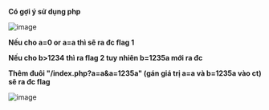 __Có gợi ý sử dụng php__

![image](https://user-images.githubusercontent.com/86923385/131314422-1c6d88fb-e2aa-4fde-a919-e3fdca4b3150.png)

__Nếu cho a=0 or a=a thì sẽ ra đc flag 1__

__Nếu cho b>1234 thì ra flag 2 tuy nhiên b=1235a mới ra đc__

__Thêm đuôi "/index.php?a=a&a=1235a" (gán giá trị a=a và b=1235a vào ct) sẽ ra đc flag__

![image](https://user-images.githubusercontent.com/86923385/131314803-d40b5861-e0eb-4213-aec0-8a45fda59350.png)
